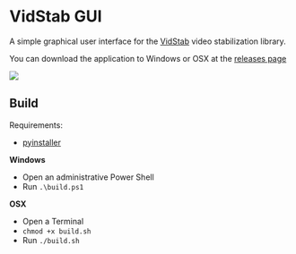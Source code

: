 # VidStab GUI

A simple graphical user interface for the [VidStab](https://github.com/georgmartius/vid.stab) video stabilization library.

You can download the application to Windows or OSX at the [releases page](https://github.com/hlorand/vidstabgui/releases)

![](https://raw.githubusercontent.com/hlorand/vidstabgui/assets/screenshot.png)

## Build

Requirements:

- [pyinstaller](https://pypi.org/project/pyinstaller/)

**Windows**

- Open an administrative Power Shell
- Run `.\build.ps1`

**OSX**

- Open a Terminal
- `chmod +x build.sh`
- Run `./build.sh`